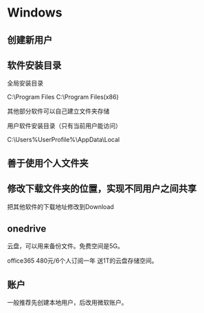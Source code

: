 # Windows

## 创建新用户

## 软件安装目录

全局安装目录

C:\Program Files
C:\Program Files(x86)

其他部分软件可以自己建立文件夹存储

用户软件安装目录（只有当前用户能访问）

C:\Users\%UserProfile%\AppData\Local

## 善于使用个人文件夹

## 修改下载文件夹的位置，实现不同用户之间共享

把其他软件的下载地址修改到Download

## onedrive

云盘，可以用来备份文件。免费空间是5G。

office365 480元/6个人订阅一年 送1T的云盘存储空间。

## 账户

一般推荐先创建本地用户，后改用微软账户。
